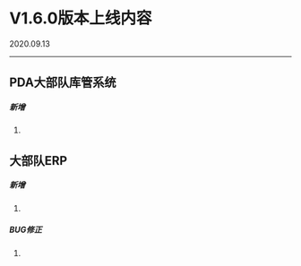 # V1.6.0版本上线内容

2020.09.13

------

## **PDA大部队库管系统**

##### 新增

1.  

## **大部队ERP**

##### 新增

1.  

##### BUG修正

1.  